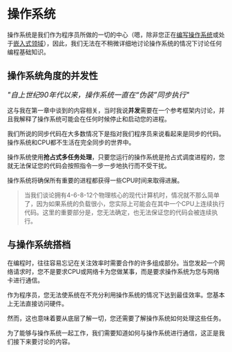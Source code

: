 # 操作系统

操作系统是我们作为程序员所做的一切的中心（嗯，除非您正在[编写操作系统](https://os.phil-opp.com/)或处于[嵌入式领域](https://rust-embedded.github.io/book/)），因此，我们无法在不稍微详细地讨论操作系统的情况下讨论任何编程基础知识。

## 操作系统角度的并发性

<div style="color: back;  font-style: italic; font-size: 1.2em">"自上世纪90年代以来，操作系统一直在“伪装”同步执行"</div>

这与我在第一章中谈到的内容相关，当时我说**并发**需要在一个参考框架内讨论，并且我解释了操作系统可能会在任何时候停止和启动您的进程。

我们所说的同步代码在大多数情况下是指对我们程序员来说看起来是同步的代码。操作系统和CPU都不生活在完全同步的世界中。

操作系统使用**抢占式多任务处理**，只要您运行的操作系统是抢占式调度进程的，您就无法保证您的代码会按照指令一步一步地执行而不受干扰。

操作系统将确保所有重要的进程都获得一些CPU时间来取得进展。

> 当我们谈论拥有4-6-8-12个物理核心的现代计算机时，情况就不那么简单了，因为如果系统的负载很小，您实际上可能会在其中一个CPU上连续执行代码。这里的重要部分是，您无法确定，也无法保证您的代码会被连续执行。


## 与操作系统搭档

在编程时，往往容易忘记在关注效率时需要合作的许多组成部分。当您发起一个网络请求时，您不是要求CPU或网络卡为您做某事，而是要求操作系统为您与网络卡进行通信。

作为程序员，您无法使系统在不充分利用操作系统的情况下达到最佳效率。您基本上无法直接访问硬件。

然而，这也意味着要从底层了解一切，您还需要了解操作系统如何处理这些任务。

为了能够与操作系统一起工作，我们需要知道如何与操作系统进行通信，这正是我们接下来要讨论的内容。
